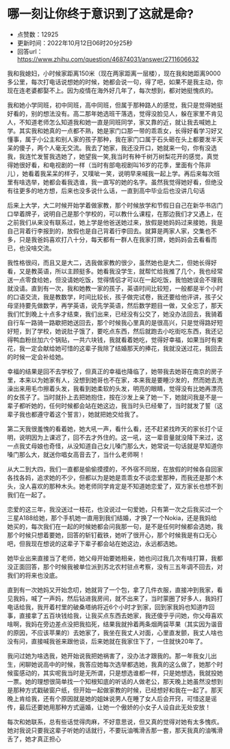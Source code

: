 # 哪一刻让你终于意识到了这就是命?
- 点赞数：12925
- 更新时间：2022年10月12日06时20分25秒
- 回答url：https://www.zhihu.com/question/46874031/answer/2711606632
<body>
 <p data-pid="W6zCgNWo">我和我媳妇，小时候家距离150米（现在两家距离一层楼），现在我和她距离9000多公里，每次打电话说想她的时候，她都会说一句，得了吧，如果不是我主动，你现在连老婆都娶不上。因为疫情在海外好几年了，每次想到，都对她挺愧疚的。</p>
 <p data-pid="H8N3atJg">我和她小学同班，初中同班，高中同班，但属于那种路人的感觉，我只是觉得她挺好看的，别的想法没有。高二那年她选班干落选，觉得没脸见人，躲在家里不肯见人，不知道老师怎么知道我和她一直是同班同学，家又靠的近，就让我去喊她上学。其实我和她真的一点都不熟，她是家门口那一带的乖乖女，长得好看学习好又懂事，属于小公主和别人家的孩子那种，我在家门口属于石头砸在头上都要发半天呆的傻子，两个人毫无交流。我去了她家，我还没开口，她就来一句，你有没选我，我连忙发誓我选她了，她望我一笑,我当时有种千树万树梨花开的感觉，真觉得她很好看，和电视剧的一样（当时有部电视剧叫16岁的花季，里面有个陈非儿），她看着我呆呆的样子，又噗呲一笑，说明早来喊我一起上学。再后来每次班里有啥选举，她都会看我选谁，我一直写的她的名字。虽然我觉得她好看，但绝没有往更多的地方想，后来也没多说什么话，一直到高中毕业后也没讲几句话</p>
 <p data-pid="zmXcapyn">后来上大学，大二时候开始学着做家教，那个时候放学和节假日自己在新华书店门口举着牌子，说明自己是那个学校的，可以教什么课程，在那边我们才又遇上，在之前我们从来没有联系过，她上学是他爸送她过来，放假是她妈妈过来接她，我是自己背着行李报到的，放假也是自己背着行李回去。就算是两家人家，交集也不多，只是我爸妈喜欢打八十分，每天都有一群人在我家打牌，她妈妈会去看看而已，也没啥交流。</p>
 <p data-pid="TFTPAHkF">我性格很闷，而且又是大二，选我做家教的很少，虽然她也是大二，但她长得好看，又是教英语，所以主顾挺多。她看我没学生，就帮忙给我推了几个，我也经常送一点零食给她，但没请她吃饭，觉得情侣才可以在一起吃饭，我怕她误会不理我就没请。直到有一次，我和她教一家的孩子，英语时间比较短，一般都是半个小时的口语交流，我是教数学，时间比较长，孩子做完试卷，我还要给他评讲，孩子父母坚持要先做数学，再学英语，说先学英语，然后数学题目一做，又全忘了，那天我们忙到晚上十点多才结束，我们出来，已经没有公交了，她没办法回去，我骑着自行车一路骑一路歇把她送回去，那个时候我心里真的是很高兴，只是觉得路好短好短，到了学校，她说肚子饿了，要吃点东西，然后就跑去小吃街吃东西，我还记得鸭血粉丝加六个锅贴，一共六块钱，我就看着她吃，觉得好幸福，如果当时有束花，我一定会献给她可惜的这辈子我除了结婚那天的捧花，我就没送过花，我回去的时候一定会补给她。</p>
 <p data-pid="zjI1qA-8">幸福的结果是回不去学校了，但真正的幸福也降临了，她带我去她哥在南京的房子里，本来以为她家有人，没想到她哥也不在家，本来我是要睡沙发的，然而她去洗澡出来用毛巾擦着头发，我看到她柔软的头发，明亮的眼睛，觉得没有比她再漂亮的女孩子了。当时就扑上去把她抱住，按在沙发上亲了她一下，她就问我是不是一辈子都听她的，任何时候都会站在她这边，我当时头已经晕了，当时就发了誓（这辈子我也都遵守着这个誓言），她就把她交给我了。</p>
 <p data-pid="QTfKs8RT">第二天我很羞愧的看着她，她大吼一声，看什么看，还不赶紧找昨天的家长打个证明，说明因为上课迟了，回不去才外住的。这一吼，这一辈音量就没降下来过，这一点我丈母娘也奇怪，从没知道自己女儿嗓门那么大，她常说一句话就是早知道你嗓门那么大，就送你唱女高音去了，当什么老师啊！</p>
 <p data-pid="xmJTL8L-">从大二到大四，我们一直都是偷偷摸摸的，不外宿不同居，在放假的时候各自回家各找各妈，追求她的不少，但都以为是她是乖乖女不谈恋爱那种，而我还是那个木头，没人喜欢的那种木头。她老师同学肯定是不知道她恋爱了，双方家长也想不到我们在一起了。</p>
 <p data-pid="PS61f9gQ">恋爱的这三年，我没送过一枝花，也没说过一句爱她，只有第一次之后我买过一个三星A188给她，那个手机她一直用到我们结婚，才换了一个Nokia，还是我妈给她买的，每次我们在一起的时候她都会问我那一句，是不是任何时候都会选她，我那个时候只想着要她，回答的斩钉截铁，她听了很开心，那个时候我是有口无心吧，但我现在想说的这辈子下辈子都会站在她这边，永远都选她。</p>
 <p data-pid="jKYsT-m-">她毕业出来直接当了老师，她父母开始要她相亲，她也问过我几次有啥打算，我都没正面回答，那个时候我被单位派到苏北农村驻点考察，没有三五年调不回去，对我们的将来也没底。</p>
 <p data-pid="oAOUijCV">直到有一次她妈又开始念叨，她就背了一个包，拿了几件衣服，直接冲到我家，看见我妈，喊了一声妈，然后钻进我房间，就不出来了，当时蒙圈了好多人，我妈打电话给我，我开着村里的破桑塔纳将近6个小时才到家，回到家我妈也知道咋回事，直接拿了五百块钱给我，让我买点东西去她家，我还傻乎乎问她，你父母喜欢啥啊，我妈在旁边差点没把我掐死，结果我就拎着两条烟两袋苹果（其实因为谐音的原因，不应该苹果的）去她家了，我坐在我丈人对面，心里直发颤，我丈人啥也没有问，直接喊我爸来跟他谈，后来她就在我家住下了，一住就快20年了。</p>
 <p data-pid="oarSsmVJ">我问过她为啥选我，她开始说我把她祸害了，没办法才跟我的。那一年我女儿出生，闲聊她说高中的时候，我答应她每次选举都选她，我真的这么做了，她那个时候蛮感动的，其实呢我当时是无所谓，只是想选谁都一样，只是她想选，我就投她一票。她的理想很简单找一个知根知底的听话的人做老公，那天晚上她虽然没想到是那种方式戳破窗户纸，但开始一起做家教的时候，已经想好和我在一起了。那天晚上肯给我，还有个原因就是她的姐妹说男人在睡了女人后会开窍，可惜这是谣传，最后还要她用那种方式逼婚，让她一个傲娇的小女子人设自此无处安放！</p>
 <p data-pid="4kbtgUUu">每次和她联系，总有些话觉得肉麻，不好意思说，但又真的觉得对她有太多愧疚。她对我说只要我这辈子听她的话就行，不要玩油嘴滑舌那一套，那天我真的油嘴滑舌了，她才真正担心</p>
</body>